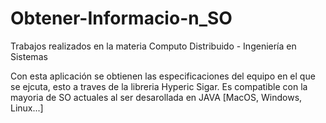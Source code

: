 # Obtener-Informacio-n_SO
Trabajos realizados en la materia Computo Distribuido - Ingeniería en Sistemas

Con esta aplicación se obtienen las especificaciones del equipo en el que se ejcuta, esto a traves de la libreria Hyperic Sigar. 
Es compatible con la mayoria de SO actuales al ser desarollada en JAVA [MacOS, Windows, Linux...]
